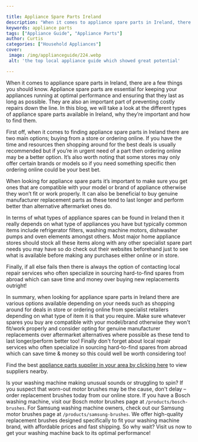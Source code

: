 ```yaml
---

title: Appliance Spare Parts Ireland
description: "When it comes to appliance spare parts in Ireland, there are a few things you should know. Appliance spare parts are essential for...check it out to learn"
keywords: appliance parts
tags: ["Appliance Guide", "Appliance Parts"]
author: Curtis
categories: ["Household Appliances"]
cover: 
 image: /img/applianceguide/224.webp
 alt: 'the top local appliance guide which showed great potential'

---
```


When it comes to appliance spare parts in Ireland, there are a few things you should know. Appliance spare parts are essential for keeping your appliances running at optimal performance and ensuring that they last as long as possible. They are also an important part of preventing costly repairs down the line. In this blog, we will take a look at the different types of appliance spare parts available in Ireland, why they’re important and how to find them. 

First off, when it comes to finding appliance spare parts in Ireland there are two main options; buying from a store or ordering online. If you have the time and resources then shopping around for the best deals is usually recommended but if you’re in urgent need of a part then ordering online may be a better option. It’s also worth noting that some stores may only offer certain brands or models so if you need something specific then ordering online could be your best bet. 

When looking for appliance spare parts it’s important to make sure you get ones that are compatible with your model or brand of appliance otherwise they won’t fit or work properly. It can also be beneficial to buy genuine manufacturer replacement parts as these tend to last longer and perform better than alternative aftermarket ones do. 

In terms of what types of appliance spares can be found in Ireland then it really depends on what type of appliances you have but typically common items include refrigerator filters, washing machine motors, dishwasher pumps and oven elements amongst others. Most major home appliance stores should stock all these items along with any other specialist spare part needs you may have so do check out their websites beforehand just to see what is available before making any purchases either online or in store. 

Finally, if all else fails then there is always the option of contacting local repair services who often specialize in sourcing hard-to-find spares from abroad which can save time and money over buying new replacements outright! 

In summary, when looking for appliance spare parts in Ireland there are various options available depending on your needs such as shopping around for deals in store or ordering online from specialist retailers depending on what type of item it is that you require. Make sure whatever spares you buy are compatible with your model/brand otherwise they won't fit/work properly and consider opting for genuine manufacturer replacements over aftermarket alternatives where possible as these tend to last longer/perform better too! Finally don't forget about local repair services who often specialize in sourcing hard-to-find spares from abroad which can save time & money so this could well be worth considering too!

Find the best <a href="/pages/appliance-parts-suppliers/">appliance parts supplier in your area by clicking here</a> to view suppliers nearby.

Is your washing machine making unusual sounds or struggling to spin? If you suspect that worn-out motor brushes may be the cause, don't delay – order replacement brushes today from our online store. If you have a Bosch washing machine, visit our Bosch motor brushes page at `/products/bosch-brushes`. For Samsung washing machine owners, check out our Samsung motor brushes page at `/products/samsung-brushes`. We offer high-quality replacement brushes designed specifically to fit your washing machine brand, with affordable prices and fast shipping. So why wait? Visit us now to get your washing machine back to its optimal performance!

